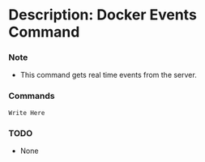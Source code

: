 # Description: Docker Events Command

### Note
* This command gets real time events from the server.

### Commands
```
Write Here
```

### TODO
* None
